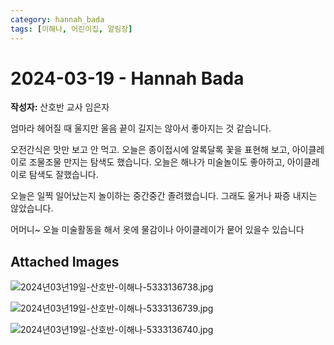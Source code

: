 ```yaml
---
category: hannah_bada
tags: [이해나, 어린이집, 알림장]
---
```


# 2024-03-19 - Hannah Bada

**작성자:** 산호반 교사 임은자  

엄마라 헤어질 때 울지만 울음 끝이 길지는 않아서 좋아지는 것 같습니다.

오전간식은 맛만 보고 안 먹고. 오늘은  종이접시에 알록달록 꽃을 표현해 보고, 아이클레이로 조물조물 만지는 탐색도 했습니다. 오늘은 해나가 미술놀이도 좋아하고, 아이클레이로 탐색도 잘했습니다.

오늘은 일찍 일어났는지 놀이하는 중간중간 졸려했습니다. 그래도 울거나 짜증 내지는 않았습니다.

어머니~ 오늘 미술활동을 해서 옷에 물감이나 아이클레이가 뭍어 있을수 있습니다

## Attached Images
![2024년03년19일-산호반-이해나-5333136738.jpg](https://feghi.github.io/assets/img/bada_photo/2024년03년19일-산호반-이해나-5333136738.jpg)

![2024년03년19일-산호반-이해나-5333136739.jpg](https://feghi.github.io/assets/img/bada_photo/2024년03년19일-산호반-이해나-5333136739.jpg)

![2024년03년19일-산호반-이해나-5333136740.jpg](https://feghi.github.io/assets/img/bada_photo/2024년03년19일-산호반-이해나-5333136740.jpg)

